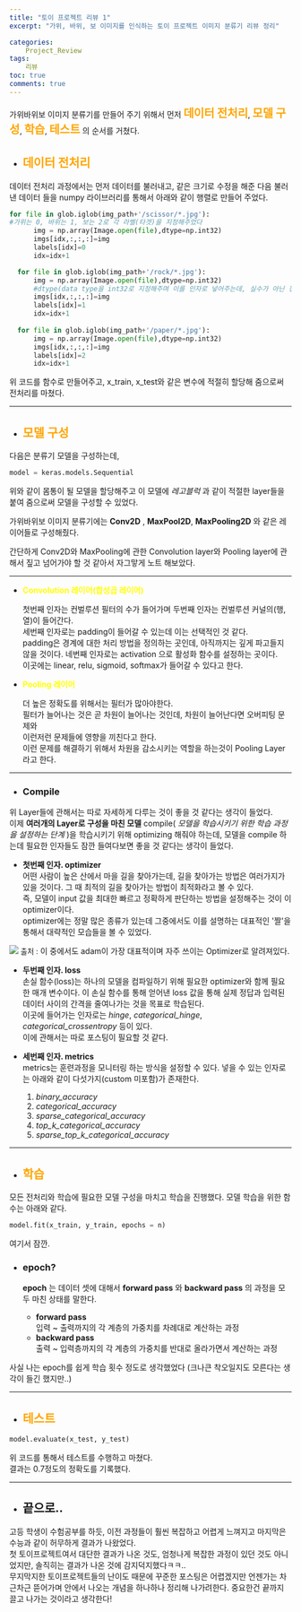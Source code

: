 ```yaml
---
title: "토이 프로젝트 리뷰 1"
excerpt: "가위, 바위, 보 이미지를 인식하는 토이 프로젝트 이미지 분류기 리뷰 정리"

categories:
    Project_Review
tags: 
    리뷰
toc: true
comments: true
---
```

가위바위보 이미지 분류기를 만들어 주기 위해서 먼저 <strong><span style = "font-size : 20px; color :orange" >데이터 전처리</span></strong>, <strong><span style = "font-size : 20px;color :orange" >모델 구성</span></strong>, <strong><span style = "font-size : 20px;color :orange" >학습</span></strong>, <strong><span style = "font-size : 20px;color :orange" >테스트</span></strong> 의 순서를 거쳤다.

- ## <span style = "color : orange">__데이터 전처리__</span>  
 
데이터 전처리 과정에서는 먼저 데이터를 불러내고, 같은 크기로 수정을 해준 다음 불러낸 데이터 들을 numpy 라이브러리를 통해서 아래와 같이 행렬로 만들어 주었다. 
  ```python
  for file in glob.iglob(img_path+'/scissor/*.jpg'):
  #가위는 0, 바위는 1, 보는 2로 각 라벨(타겟)을 지정해주었다
        img = np.array(Image.open(file),dtype=np.int32)
        imgs[idx,:,:,:]=img    
        labels[idx]=0  
        idx=idx+1

    for file in glob.iglob(img_path+'/rock/*.jpg'):
        img = np.array(Image.open(file),dtype=np.int32)
        #dtype(data type을 int32로 지정해주며 이를 인자로 넣어주는데, 실수가 아닌 정수로 표현해주겠다는 의미를 갖는다.)
        imgs[idx,:,:,:]=img    
        labels[idx]=1  
        idx=idx+1       
    
    for file in glob.iglob(img_path+'/paper/*.jpg'):
        img = np.array(Image.open(file),dtype=np.int32)
        imgs[idx,:,:,:]=img    
        labels[idx]=2
        idx=idx+1
```  
위 코드를 함수로 만들어주고, x_train, x_test와 같은 변수에 적절히 할당해 줌으로써 전처리를 마쳤다.

------------
- ## <span style = "color : orange"> __모델 구성__ </span>

다음은 분류기 모델을 구성하는데,  
```python
model = keras.models.Sequential
```
위와 같이 몸통이 될 모델을 할당해주고 이 모델에 _레고블럭_ 과 같이 적절한 layer들을 붙여 줌으로써 모델을 구성할 수 있었다.  

가위바위보 이미지 분류기에는 __Conv2D__ , __MaxPool2D__, __MaxPooling2D__ 와 같은 레이어들로 구성해줬다.  

간단하게 Conv2D와 MaxPooling에 관한 Convolution layer와 Pooling layer에 관해서 짚고 넘어가야 할 것 같아서 자그맣게 노트 해보았다.

-----------

* <span style = "color: yellow">__Convolution 레이어(합성곱 레이어)__</span>  
  
  첫번째 인자는 컨벌루션 필터의 수가 들어가며 
  두번째 인자는  컨벌루션 커널의(행, 열)이 들어간다.  
  세번째 인자로는 padding이 들어갈 수 있는데 이는 선택적인 것 같다.  
   padding은 경계에 대한 처리 방법을 정의하는 곳인데, 아직까지는 깊게 파고들지 않을 것이다.
  네번째 인자로는 activation 으로 활성화 함수를 설정하는 곳이다.  
   이곳에는 linear, relu, sigmoid, softmax가 들어갈 수 있다고 한다.  
     
* <span style = "color : yellow">__Pooling 레이어__</span>
  
  더 높은 정확도를 위해서는 필터가 많아야한다.  
  필터가 늘어나는 것은 곧 차원이 늘어나는 것인데, 차원이 늘어난다면 오버피팅 문제와  
  이런저런 문제들에 영향을 끼친다고 한다.  
  이런 문제를 해결하기 위해서 차원을 감소시키는 역할을 하는것이 Pooling Layer라고 한다.  

----------

- ### __Compile__
위 Layer들에 관해서는 따로 자세하게 다루는 것이 좋을 것 같다는 생각이 들었다.  
이제 __여러개의 Layer로 구성을 마친 모델__  compile( _모델을 학습시키기 위한 학습 과정을 설정하는 단계_ )을 학습시키기 위해 optimizing 해줘야 하는데, 모델을 compile 하는데 필요한 인자들도 잠깐 들여다보면 좋을 것 같다는 생각이 들었다.

  - __첫번째 인자. optimizer__  
어떤 사람이 높은 산에서 마을 길을 찾아가는데, 길을 찾아가는 방법은 여러가지가 있을 것이다. 그 때 최적의 길을 찾아가는 방법이 최적화라고 볼 수 있다.   
즉, 모델이 input 값을 최대한 빠르고 정확하게 판단하는 방법을 설정해주는 것이 이 optimizer이다.  
  optimizer에는 정말 많은 종류가 있는데 그중에서도 이를 설명하는 대표적인 '짤'을 통해서 대략적인 모습들을 볼 수 있었다.  
<img src = "../../assets/images/ToyProject1/Optimizer_summary.jpg">
<span style = "font-size : 13px">출처 :<https://www.slideshare.net/yongho/ss-79607172></span>    
이 중에서도 adam이 가장 대표적이며 자주 쓰이는 Optimizer로 알려져있다.  
  

  - __두번째 인자. loss__  
손실 함수(loss)는 하나의 모델을 컴파일하기 위해 필요한 optimizer와 함께 필요한 매개 변수이다. 이 손실 함수를 통해 얻어낸 loss 값을 통해 실제 정답과 입력된 데이터 사이의 간격을 줄여나가는 것을 목표로 학습된다.  
이곳에 들어가는 인자로는 _hinge_, _categorical_hinge_, _categorical_crossentropy_ 등이 있다.  
이에 관해서는 따로 포스팅이 필요할 것 같다.  
  - __세번째 인자. metrics__  
metrics는 훈련과정을 모니터링 하는 방식을 설정할 수 있다. 넣을 수 있는 인자로는 아래와 같이 다섯가지(custom 미포함)가 존재한다.

     1. _binary_accuracy_  
    2. _categorical_accuracy_  
    3. _sparse_categorical_accuracy_  
    4. _top_k_categorical_accuracy_  
    5. _sparse_top_k_categorical_accuracy_  
 
 ----------

- ## <span style = "color :orange">__학습__</span>  
모든 전처리와 학습에 필요한 모델 구성을 마치고 학습을 진행했다. 모델 학습을 위한 함수는 아래와 같다.
```python
model.fit(x_train, y_train, epochs = n)
```  
여기서 잠깐.
- ### __epoch?__  

     __epoch__ 는 데이터 셋에 대해서 __forward pass__ 와 __backward pass__ 의 과정을 모두 마친 상태를 말한다.  
    - __forward pass__  
    입력 ~ 출력까지의 각 계층의 가중치를 차례대로 계산하는 과정  
    - __backward pass__  
    출력 ~ 입력층까지의 각 계층의 가중치를 반대로 올라가면서 계산하는 과정  

사실 나는 epoch를 쉽게 학습 횟수 정도로 생각했었다 (크나큰 착오일지도 모른다는 생각이 들긴 했지만..)

----------------------------------
- ## <span style = "color : orange">__테스트__</span>
 ```python
 model.evaluate(x_test, y_test)
 ```
 위 코드를 통해서 테스트를 수행하고 마쳤다.  
 결과는 0.7정도의 정확도를 기록했다.

 --------------------------------
- ## __끝으로..__
 고등 학생이 수험공부를 하듯, 이전 과정들이 훨씬 복잡하고 어렵게 느껴지고 마지막은 수능과 같이 허무하게 결과가 나왔었다.  
 첫 토이프로젝트여서 대단한 결과가 나온 것도, 엄청나게 복잡한 과정이 있던 것도 아니었지만, 솔직히는 결과가 나온 것에 감지덕지했다ㅋㅋ..  
무지막지한 토이프로젝트들의 난이도 때문에 꾸준한 포스팅은 어렵겠지만 언젠가는 차근차근 뜯어가며 안에서 나오는 개념을 하나하나 정리해 나가려한다. 중요한건 끝까지 끌고 나가는 것이라고 생각한다!
  

